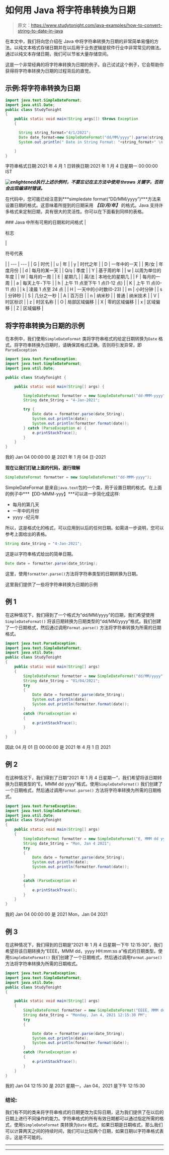 # 如何用 Java 将字符串转换为日期

> 原文：<https://www.studytonight.com/java-examples/how-to-convert-string-to-date-in-java>

在本文中，我们将向您介绍在 Java 中将字符串转换为日期的非常简单易懂的方法。以纯文本格式存储日期并在以后用于业务逻辑是软件行业中非常常见的做法。通过以纯文本存储日期，我们可以节省大量存储空间。

这是一个非常经典的将字符串转换为日期的例子。自己试试这个例子，它会帮助你获得将字符串转换为日期的过程背后的直觉。

## 示例:将字符串转换为日期

```java
import java.text.SimpleDateFormat;  
import java.util.Date;  
public class StudyTonight
{
    public static void main(String args[]) throws Exception 
    {       

      String string_format="4/1/2021";  
      Date date_format=new SimpleDateFormat("dd/MM/yyyy").parse(string_format);  
      System.out.println(" Date in String Format: "+string_format+" \n Converted Date: "+date_format);  

    }
} 
```

字符串格式日期:2021 年 4 月 1 日转换日期:2021 年 1 月 4 日星期一 00:00:00 IST

***![enlightened](img/bcefbc0bebd753ed2a05f55c0b74d9f0.png "enlightened")执行上述示例时，不要忘记在主方法中使用 throws 关键字，否则会出现编译时错误。*** 

在代码中，您可能已经注意到***simpledate format(“DD/MM/yyyy”)***方法来设置日期的格式。这意味着所提到的日期采用 ***【日/月/年】*** 的格式。Java 支持许多格式来定制日期，具有很大的灵活性。你可以在下面看到同样的表格。

 <caption>### Java 中所有可用的日期和时间格式</caption> 
| 

标志

 | 

符号代表

 |
| --- | --- |
| G | 时代 |
| u | 年 |
| y | 时代之年 |
| D | 一年中的一天 |
| 男/女 | 年度月份 |
| d | 每月的某一天 |
| Q/q | 季度 |
| Y | 基于周的年 |
| w | 以周为单位的年度 |
| W | 每月的一周 |
| E | 星期几 |
| 英/法 | 本地化的星期几 |
| F | 每月的一周 |
| a | 每天上午-下午 |
| h | 上午 11 点至下午 1 点(1-12 点) |
| K | 上午 11 点(0-11 点) |
| k | 凌晨 1 点至 24 点 |
| H | 一天中的小时数(0-23) |
| m | 小时分钟 |
| s | 分钟秒 |
| S | 几分之一秒 |
| A | 百万日 |
| n | 纳米秒 |
| 普通 | 纳米技术 |
| V | 时区标识 |
| z | 时区名称 |
| O | 局部区域偏移 |
| X | 零的区域偏移 |
| x | 区域偏移 |
| Z | 区域偏移 |

## 将字符串转换为日期的示例

在本例中，我们使用`SimpleDateFormat` 类将字符串格式的给定日期转换为`Date` 格式。将字符串转换为日期时，请确保其格式正确，否则将引发异常，即`ParseException`

```java
import java.text.ParseException;
import java.text.SimpleDateFormat;
import java.util.Date;

public class StudyTonight {

    public static void main(String[] args) {

        SimpleDateFormat formatter = new SimpleDateFormat("dd-MMM-yyyy");
        String date_String = "4-Jan-2021";

        try {
            Date date = formatter.parse(date_String);
            System.out.println(date);
            System.out.println(formatter.format(date));
        } catch (ParseException e) {
            e.printStackTrace();
        }
    }
}
```

我的 Jan 04 00:00:00 是 2021 年 1 月 04 日-2021

**现在让我们打破上面的代码，逐行理解**

```java
SimpleDateFormat formatter = new SimpleDateFormat("dd-MMM-yyyy");
```

SimpleDateFormat 是来自`java.text`包的一个类，用于设置日期的格式。在上面的例子中***【DD-MMM-yyy】***可以进一步简化成这样:

*   每月的第几天
*   一年中的月份
*   yyyy -纪元年

所以，这是格式化的格式，可以应用到以后的任何日期。如需进一步说明，您可以参考上面给出的表格。

```java
String date_String = "4-Jan-2021";
```

这是以字符串格式给出的简单日期。

```java
Date date = formatter.parse(date_String);
```

这里，使用`formatter.parse()`方法将字符串类型的日期转换为日期。

这里我们提供了一些将字符串转换为日期的示例

## 例 1

在这种情况下，我们得到了一个格式为“dd/MM/yyyy”的日期，我们希望使用`SimpleDateFormat()` 将该日期转换为日期类型的“dd/MM/yyyy”格式。我们创建了一个日期格式，然后通过调用`Format.parse()` 方法将字符串转换为所需的日期格式。

```java
import java.text.ParseException;
import java.text.SimpleDateFormat;
import java.util.Date;
public class StudyTonight 
{
	public static void main(String[] args)
	{
		SimpleDateFormat formatter = new SimpleDateFormat("dd/MM/yyyy");
		String date_String = "01/04/2021";
		try
		{
			Date date = formatter.parse(date_String);
			System.out.println(date);
			System.out.println(formatter.format(date));
		}
		catch (ParseException e)
		{
			e.printStackTrace();
		}
	}
}
```

因此 04 月 01 日 00:00:00 是 2021 年 4 月 1 日 2021

## 例 2

在这种情况下，我们得到了日期“2021 年 1 月 4 日星期一”，我们希望将该日期转换为日期类型的“E，MMM dd yyyy”格式。使用`SimpleDateFormat()` 我们创建了一个日期格式，然后通过调用`Format.parse()` 方法将字符串转换为所需的日期格式。

```java
import java.text.ParseException;
import java.text.SimpleDateFormat;
import java.util.Date;
public class StudyTonight 
{
	public static void main(String[] args)
	{
		SimpleDateFormat formatter = new SimpleDateFormat("E, MMM dd yyyy");
		String date_String = "Mon, Jan 4 2021";
		try
		{
			Date date = formatter.parse(date_String);
			System.out.println(date);
			System.out.println(formatter.format(date));

		} 
		catch (ParseException e)
		{
			e.printStackTrace();
		}
	}
}
```

我的 Jan 04 00:00:00 是 2021 Mon，Jan 04 2021

## 例 3

在这种情况下，我们得到的日期是“2021 年 1 月 4 日星期一下午 12:15:30”，我们希望将该日期转换为“EEEE，MMM dd，yyyy HH:mm:ss a”格式的日期类型。使用`SimpleDateFormat()` 我们创建了一个日期格式，然后通过调用`Format.parse()` 方法将字符串转换为所需的日期格式。

```java
import java.text.ParseException;
import java.text.SimpleDateFormat;
import java.util.Date;
public class StudyTonight 
{

	public static void main(String[] args)
	{
		SimpleDateFormat formatter = new SimpleDateFormat("EEEE, MMM dd, yyyy HH:mm:ss a");
		String date_String = "Monday, Jan 4, 2021 12:15:30 PM";
		try
		{

			Date date = formatter.parse(date_String);
			System.out.println(date);
			System.out.println(formatter.format(date));
		} 
		catch (ParseException e) 
		{
			e.printStackTrace();
		}
	}
}
```

我的 Jan 04 12:15:30 是 2021 星期一，Jan 04，2021 是下午 12:15:30

### 结论:

我们有不同的类来将字符串格式的日期更改为实际日期，这为我们提供了在以后的日期上进行不同操作的能力。字符串格式的所有有效日期都可以通过指定所需的格式，使用`SimpleDateFormat` 类转换为`Date` 格式。如果日期是日期格式，那么我们可以计算两天之间的持续时间，我们可以比较两个日期，如果日期以字符串格式表示，这是不可能的。

* * *

* * *